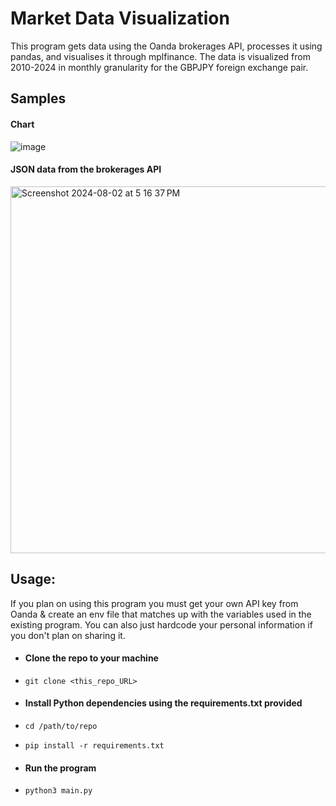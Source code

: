 # Market Data Visualization  

This program gets data using the Oanda brokerages API, processes it using pandas, and visualises it through mplfinance. The data is visualized from 2010-2024 in monthly granularity for the GBPJPY foreign exchange pair.

## Samples
#### Chart
![image](https://github.com/user-attachments/assets/173b9438-6994-430e-9a9f-3443680f42cc)
#### JSON data from the brokerages API
<img width="587" alt="Screenshot 2024-08-02 at 5 16 37 PM" src="https://github.com/user-attachments/assets/a5248305-9617-4c81-b374-b981658889f9">



## Usage:
If you plan on using this program you must get your own API key from Oanda & create an env file that matches up with the variables used in the existing program.
You can also just hardcode your personal information if you don't plan on sharing it.   

  

- #### Clone the repo to your machine
  
- `git clone <this_repo_URL>`  


- #### Install Python dependencies using the requirements.txt provided

- `cd /path/to/repo`

- `pip install -r requirements.txt`

- #### Run the program

- `python3 main.py`
